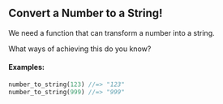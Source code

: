 ## Convert a Number to a String!

We need a function that can transform a number into a string.

What ways of achieving this do you know?

#### Examples:

```rust
number_to_string(123) //=> "123"
number_to_string(999) //=> "999"
```
